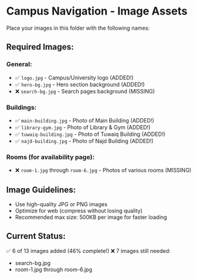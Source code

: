 # Campus Navigation - Image Assets

Place your images in this folder with the following names:

## Required Images:

### General:

- ✅ `logo.jpg` - Campus/University logo (ADDED!)
- ✅ `hero-bg.jpg` - Hero section background (ADDED!)
- ❌ `search-bg.jpg` - Search pages background (MISSING)

### Buildings:

- ✅ `main-building.jpg` - Photo of Main Building (ADDED!)
- ✅ `library-gym.jpg` - Photo of Library & Gym (ADDED!)
- ✅ `tuwaiq-building.jpg` - Photo of Tuwaiq Building (ADDED!)
- ✅ `najd-building.jpg` - Photo of Najd Building (ADDED!)

### Rooms (for availability page):

- ❌ `room-1.jpg` through `room-6.jpg` - Photos of various rooms (MISSING)

## Image Guidelines:

- Use high-quality JPG or PNG images
- Optimize for web (compress without losing quality)
- Recommended max size: 500KB per image for faster loading

## Current Status:

✅ 6 of 13 images added (46% complete!)
❌ 7 images still needed:

- search-bg.jpg
- room-1.jpg through room-6.jpg
